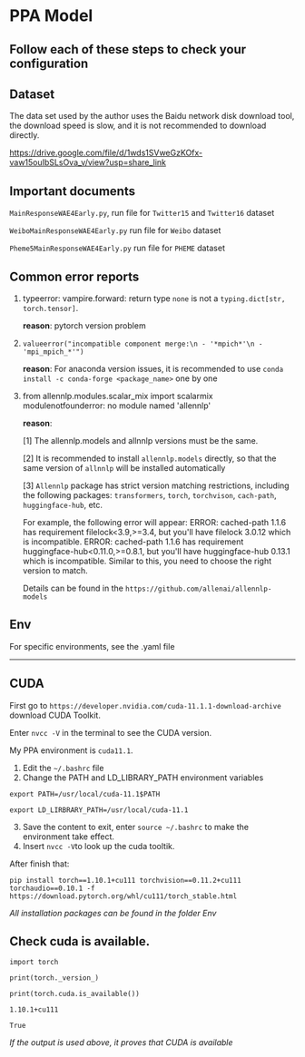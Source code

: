 # PPA Model

## Follow each of these steps to check your configuration

## Dataset
The data set used by the author uses the Baidu network disk download tool, the download speed is slow, and it is not recommended to download directly.

https://drive.google.com/file/d/1wds1SVweGzKOfx-vaw15ouIbSLsOva_v/view?usp=share_link

## Important documents
`MainResponseWAE4Early.py`, run file for `Twitter15` and `Twitter16` dataset

`WeiboMainResponseWAE4Early.py` run file for `Weibo` dataset

`Pheme5MainResponseWAE4Early.py` run file for `PHEME` dataset

## Common error reports
1. typeerror: vampire.forward: return type `none` is not a `typing.dict[str, torch.tensor]`.

   **reason**: pytorch version problem

2. `valueerror("incompatible component merge:\n - '*mpich*'\n - 'mpi_mpich_*'")`
 
   **reason**: For anaconda version issues, it is recommended to use `conda install -c conda-forge <package_name>` one by one

3. from allennlp.modules.scalar_mix import scalarmix modulenotfounderror: no module named 'allennlp'
   
    **reason**: 
   
     [1] The allennlp.models and allnnlp versions must be the same.
  
     [2] It is recommended to install `allennlp.models` directly, so that the same version of `allnnlp` will be installed automatically
  
     [3] `Allennlp` package has strict version matching restrictions, including the following packages: `transformers`, `torch`, `torchvison`, `cach-path`, `huggingface-hub`, etc. 
     
     For example, the following error will appear: ERROR: cached-path 1.1.6 has requirement filelock<3.9,>=3.4, but you'll have filelock 3.0.12 which is incompatible. ERROR: cached-path 1.1.6 has requirement huggingface-hub<0.11.0,>=0.8.1, but you'll have huggingface-hub 0.13.1 which is incompatible. Similar to this, you need to choose the right version to match. 
 
     Details can be found in the `https://github.com/allenai/allennlp-models`

## Env
For specific environments, see the .yaml file

-------------
## CUDA
First go to `https://developer.nvidia.com/cuda-11.1.1-download-archive` download CUDA Toolkit.

Enter `nvcc -V` in the terminal to see the CUDA version.

My PPA environment is `cuda11.1`.
1. Edit the `~/.bashrc` file
2. Change the PATH and LD_LIBRARY_PATH environment variables

`export PATH=/usr/local/cuda-11.1$PATH`

`export LD_LIRBRARY_PATH=/usr/local/cuda-11.1`

3. Save the content to exit, enter `source ~/.bashrc` to make the environment take effect.
4. Insert `nvcc -V`to look up the cuda tooltik.


After finish that:

`pip install torch==1.10.1+cu111 torchvision==0.11.2+cu111 torchaudio==0.10.1 -f https://download.pytorch.org/whl/cu111/torch_stable.html`

*All installation packages can be found in the folder Env*

## Check cuda is available.
`import torch`

`print(torch._version_)`

`print(torch.cuda.is_available())`

`1.10.1+cu111`

`True`

*If the output is used above, it proves that CUDA is available*